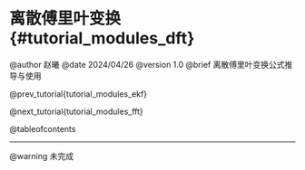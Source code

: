 离散傅里叶变换 {#tutorial_modules_dft}
============

@author 赵曦
@date 2024/04/26
@version 1.0
@brief 离散傅里叶变换公式推导与使用

@prev_tutorial{tutorial_modules_ekf}

@next_tutorial{tutorial_modules_fft}

@tableofcontents

------

@warning 未完成
